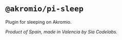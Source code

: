 # `@akromio/pi-sleep`

Plugin for sleeping on Akromio.

*Product of Spain, made in Valencia by Sia Codelabs.*